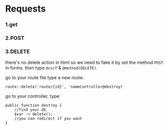 # Requests

### 1.get

### 2.POST
 
### 3.DELETE

there's no delete action in html so we need to fake it by set the method `POST` in forms. then type `@csrf` & `@method(DELETE)`.

go to your route file type a new route:

```
route::delete('route/{id}', 'nameController@destroy)
```

go to your controller, type: 
 
```
public function destroy {
    //find your db 
    $var -> delete();
    //you can redirect if you want
}
```

